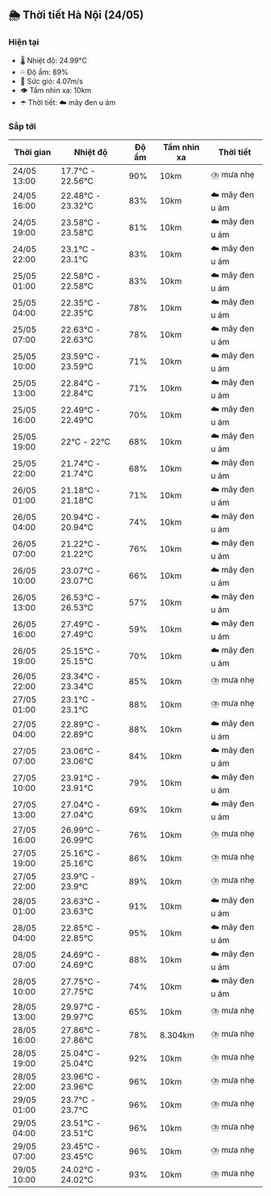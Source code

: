 ## 🌦️ Thời tiết Hà Nội (24/05)

### Hiện tại

- 🌡️ Nhiệt độ: 24.99℃
- 💦 Độ ẩm: 89%
- 💨 Sức gió: 4.07m/s
- 👁️ Tầm nhìn xa: 10km
- ☂️ Thời tiết: ☁️ mây đen u ám

### Sắp tới

| Thời gian | Nhiệt độ | Độ ẩm | Tầm nhìn xa | Thời tiết |
| --- | --- | --- | --- | --- |
| 24/05 13:00 | 17.7℃ - 22.56℃ | 90% | 10km | ⛈️ mưa nhẹ |
| 24/05 16:00 | 22.48℃ - 23.32℃ | 83% | 10km | ☁️ mây đen u ám |
| 24/05 19:00 | 23.58℃ - 23.58℃ | 81% | 10km | ☁️ mây đen u ám |
| 24/05 22:00 | 23.1℃ - 23.1℃ | 83% | 10km | ☁️ mây đen u ám |
| 25/05 01:00 | 22.58℃ - 22.58℃ | 83% | 10km | ☁️ mây đen u ám |
| 25/05 04:00 | 22.35℃ - 22.35℃ | 78% | 10km | ☁️ mây đen u ám |
| 25/05 07:00 | 22.63℃ - 22.63℃ | 78% | 10km | ☁️ mây đen u ám |
| 25/05 10:00 | 23.59℃ - 23.59℃ | 71% | 10km | ☁️ mây đen u ám |
| 25/05 13:00 | 22.84℃ - 22.84℃ | 71% | 10km | ☁️ mây đen u ám |
| 25/05 16:00 | 22.49℃ - 22.49℃ | 70% | 10km | ☁️ mây đen u ám |
| 25/05 19:00 | 22℃ - 22℃ | 68% | 10km | ☁️ mây đen u ám |
| 25/05 22:00 | 21.74℃ - 21.74℃ | 68% | 10km | ☁️ mây đen u ám |
| 26/05 01:00 | 21.18℃ - 21.18℃ | 71% | 10km | ☁️ mây đen u ám |
| 26/05 04:00 | 20.94℃ - 20.94℃ | 74% | 10km | ☁️ mây đen u ám |
| 26/05 07:00 | 21.22℃ - 21.22℃ | 76% | 10km | ☁️ mây đen u ám |
| 26/05 10:00 | 23.07℃ - 23.07℃ | 66% | 10km | ☁️ mây đen u ám |
| 26/05 13:00 | 26.53℃ - 26.53℃ | 57% | 10km | ☁️ mây đen u ám |
| 26/05 16:00 | 27.49℃ - 27.49℃ | 59% | 10km | ☁️ mây đen u ám |
| 26/05 19:00 | 25.15℃ - 25.15℃ | 70% | 10km | ☁️ mây đen u ám |
| 26/05 22:00 | 23.34℃ - 23.34℃ | 85% | 10km | ⛈️ mưa nhẹ |
| 27/05 01:00 | 23.1℃ - 23.1℃ | 88% | 10km | ⛈️ mưa nhẹ |
| 27/05 04:00 | 22.89℃ - 22.89℃ | 88% | 10km | ☁️ mây đen u ám |
| 27/05 07:00 | 23.06℃ - 23.06℃ | 84% | 10km | ☁️ mây đen u ám |
| 27/05 10:00 | 23.91℃ - 23.91℃ | 79% | 10km | ☁️ mây đen u ám |
| 27/05 13:00 | 27.04℃ - 27.04℃ | 69% | 10km | ☁️ mây đen u ám |
| 27/05 16:00 | 26.99℃ - 26.99℃ | 76% | 10km | ⛈️ mưa nhẹ |
| 27/05 19:00 | 25.16℃ - 25.16℃ | 86% | 10km | ⛈️ mưa nhẹ |
| 27/05 22:00 | 23.9℃ - 23.9℃ | 89% | 10km | ⛈️ mưa nhẹ |
| 28/05 01:00 | 23.63℃ - 23.63℃ | 91% | 10km | ☁️ mây đen u ám |
| 28/05 04:00 | 22.85℃ - 22.85℃ | 95% | 10km | ☁️ mây đen u ám |
| 28/05 07:00 | 24.69℃ - 24.69℃ | 88% | 10km | ☁️ mây đen u ám |
| 28/05 10:00 | 27.75℃ - 27.75℃ | 74% | 10km | ☁️ mây đen u ám |
| 28/05 13:00 | 29.97℃ - 29.97℃ | 65% | 10km | ⛈️ mưa nhẹ |
| 28/05 16:00 | 27.86℃ - 27.86℃ | 78% | 8.304km | ⛈️ mưa nhẹ |
| 28/05 19:00 | 25.04℃ - 25.04℃ | 92% | 10km | ⛈️ mưa nhẹ |
| 28/05 22:00 | 23.96℃ - 23.96℃ | 96% | 10km | ⛈️ mưa nhẹ |
| 29/05 01:00 | 23.7℃ - 23.7℃ | 96% | 10km | ⛈️ mưa nhẹ |
| 29/05 04:00 | 23.51℃ - 23.51℃ | 96% | 10km | ⛈️ mưa nhẹ |
| 29/05 07:00 | 23.45℃ - 23.45℃ | 96% | 10km | ⛈️ mưa nhẹ |
| 29/05 10:00 | 24.02℃ - 24.02℃ | 93% | 10km | ⛈️ mưa nhẹ |
